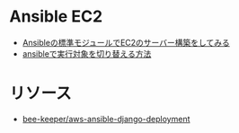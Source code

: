 # Ansible EC2

- [Ansibleの標準モジュールでEC2のサーバー構築をしてみる](http://bit.ly/1IOU7zg)
- [ansibleで実行対象を切り替える方法](http://tdoc.info/blog/2014/05/30/ansible_target_switching.html)

# リソース

- [bee-keeper/aws-ansible-django-deployment](https://github.com/bee-keeper/aws-ansible-django-deployment)
